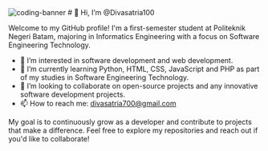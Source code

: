 <img src="https://www.google.com/url?sa=i&url=https%3A%2F%2Fgithub.com%2FPritamSarbajna%2FCoding-platforms-Solution&psig=AOvVaw0196Ia2tdxBdblAa02hhmw&ust=1738690210463000&source=images&cd=vfe&opi=89978449&ved=0CBMQjRxqFwoTCICSsvKDqIsDFQAAAAAdAAAAABAE" alt="coding-banner">
# 👋 Hi, I’m @Divasatria100

Welcome to my GitHub profile! I'm a first-semester student at Politeknik Negeri Batam, majoring in Informatics Engineering with a focus on Software Engineering Technology.

- 👀 I’m interested in software development and web development.
- 🌱 I’m currently learning Python, HTML, CSS, JavaScript and PHP as part of my studies in Software Engineering Technology.
- 💞️ I’m looking to collaborate on open-source projects and any innovative software development projects.
- 📫 How to reach me: divasatria700@gmail.com

My goal is to continuously grow as a developer and contribute to projects that make a difference. Feel free to explore my repositories and reach out if you'd like to collaborate!

<!---
Divasatria100/Divasatria100 is a ✨ special ✨ repository because its `README.md` (this file) appears on your GitHub profile.
You can click the Preview link to take a look at your changes.
--->
